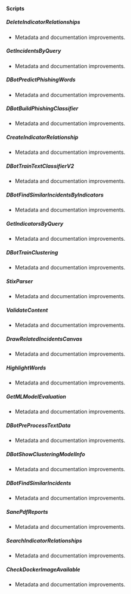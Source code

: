 
#### Scripts

##### DeleteIndicatorRelationships

- Metadata and documentation improvements.
##### GetIncidentsByQuery

- Metadata and documentation improvements.
##### DBotPredictPhishingWords

- Metadata and documentation improvements.
##### DBotBuildPhishingClassifier

- Metadata and documentation improvements.
##### CreateIndicatorRelationship

- Metadata and documentation improvements.
##### DBotTrainTextClassifierV2

- Metadata and documentation improvements.
##### DBotFindSimilarIncidentsByIndicators

- Metadata and documentation improvements.
##### GetIndicatorsByQuery

- Metadata and documentation improvements.
##### DBotTrainClustering

- Metadata and documentation improvements.
##### StixParser

- Metadata and documentation improvements.
##### ValidateContent

- Metadata and documentation improvements.
##### DrawRelatedIncidentsCanvas

- Metadata and documentation improvements.
##### HighlightWords

- Metadata and documentation improvements.
##### GetMLModelEvaluation

- Metadata and documentation improvements.
##### DBotPreProcessTextData

- Metadata and documentation improvements.
##### DBotShowClusteringModelInfo

- Metadata and documentation improvements.
##### DBotFindSimilarIncidents

- Metadata and documentation improvements.
##### SanePdfReports

- Metadata and documentation improvements.
##### SearchIndicatorRelationships

- Metadata and documentation improvements.
##### CheckDockerImageAvailable

- Metadata and documentation improvements.
